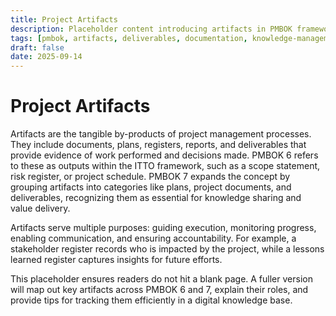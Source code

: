 ```yaml
---
title: Project Artifacts
description: Placeholder content introducing artifacts in PMBOK frameworks
tags: [pmbok, artifacts, deliverables, documentation, knowledge-management]
draft: false
date: 2025-09-14
---
```


# Project Artifacts

Artifacts are the tangible by-products of project management processes. They include documents, plans, registers, reports, and deliverables that provide evidence of work performed and decisions made. PMBOK 6 refers to these as outputs within the ITTO framework, such as a scope statement, risk register, or project schedule. PMBOK 7 expands the concept by grouping artifacts into categories like plans, project documents, and deliverables, recognizing them as essential for knowledge sharing and value delivery.  

Artifacts serve multiple purposes: guiding execution, monitoring progress, enabling communication, and ensuring accountability. For example, a stakeholder register records who is impacted by the project, while a lessons learned register captures insights for future efforts.  

This placeholder ensures readers do not hit a blank page. A fuller version will map out key artifacts across PMBOK 6 and 7, explain their roles, and provide tips for tracking them efficiently in a digital knowledge base.
